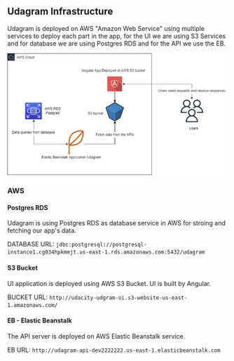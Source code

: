 ## Udagram Infrastructure
Udagram is deployed on AWS "Amazon Web Service" using multiple services to deploy each part in the app, for the UI we are using S3 Services and for database we are using Postgres RDS and for the API we use the EB.

![Infrasturcture](udagram-infastructure.jpg)

### AWS
#### Postgres RDS
Udagram is using Postgres RDS as database service in AWS for stroing and fetching our app's data.

DATABASE URL:  `jdbc:postgresql://postgresql-instance1.cg034hpkmmjt.us-east-1.rds.amazonaws.com:5432/udagram`

#### S3 Bucket
UI application is deployed using AWS S3 Bucket. UI is built by Angular.

BUCKET URL: `http://udacity-udgram-ui.s3-website-us-east-1.amazonaws.com/`

#### EB - Elastic Beanstalk
The API server is deployed on AWS Elastic Beanstalk service.

EB URL: `http://udagram-api-dev2222222.us-east-1.elasticbeanstalk.com`
